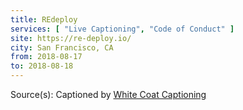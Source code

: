 ```yaml
---
title: REdeploy
services: [ "Live Captioning", "Code of Conduct" ]
site: https://re-deploy.io/
city: San Francisco, CA
from: 2018-08-17
to: 2018-08-18
---
```


Source(s): Captioned by [White Coat Captioning](http://www.whitecoatcaptioning.com/)
